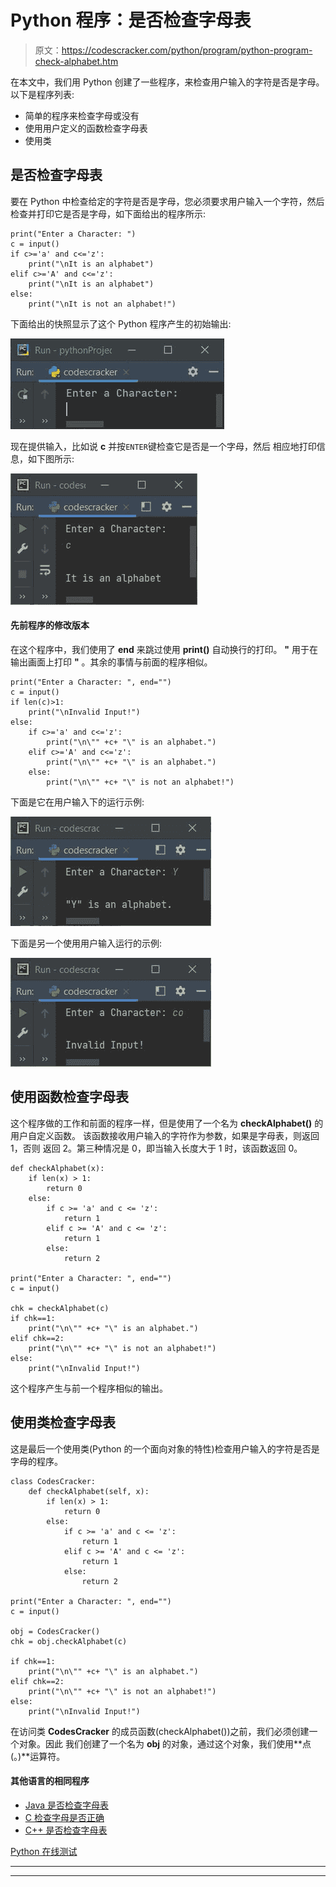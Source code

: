 # Python 程序：是否检查字母表

> 原文：<https://codescracker.com/python/program/python-program-check-alphabet.htm>

在本文中，我们用 Python 创建了一些程序，来检查用户输入的字符是否是字母。以下是程序列表:

*   简单的程序来检查字母或没有
*   使用用户定义的函数检查字母表
*   使用类

## 是否检查字母表

要在 Python 中检查给定的字符是否是字母，您必须要求用户输入一个字符，然后检查并打印它是否是字母，如下面给出的程序所示:

```
print("Enter a Character: ")
c = input()
if c>='a' and c<='z':
    print("\nIt is an alphabet")
elif c>='A' and c<='z':
    print("\nIt is an alphabet")
else:
    print("\nIt is not an alphabet!")
```

下面给出的快照显示了这个 Python 程序产生的初始输出:

![check alphabet or not python](img/c025c9ffbf14e5fdcf51cb23e1c27cc6.png)

现在提供输入，比如说 **c** 并按`ENTER`键检查它是否是一个字母，然后 相应地打印信息，如下图所示:

![check alphabet python](img/d3ad82bc162f08a353cadec4f1331ef9.png)

#### 先前程序的修改版本

在这个程序中，我们使用了 **end** 来跳过使用 **print()** 自动换行的打印。 **\"** 用于在输出画面上打印 **"** 。其余的事情与前面的程序相似。

```
print("Enter a Character: ", end="")
c = input()
if len(c)>1:
    print("\nInvalid Input!")
else:
    if c>='a' and c<='z':
        print("\n\"" +c+ "\" is an alphabet.")
    elif c>='A' and c<='z':
        print("\n\"" +c+ "\" is an alphabet.")
    else:
        print("\n\"" +c+ "\" is not an alphabet!")
```

下面是它在用户输入下的运行示例:

![python check alphabet or not](img/c9483698e412e883deacd05df5442da0.png)

下面是另一个使用用户输入运行的示例:

![python check alphabet](img/9fa1c50f275f7ef923cdbe04dfe4f97a.png)

## 使用函数检查字母表

这个程序做的工作和前面的程序一样，但是使用了一个名为 **checkAlphabet()** 的用户自定义函数。 该函数接收用户输入的字符作为参数，如果是字母表，则返回 1，否则 返回 2。第三种情况是 0，即当输入长度大于 1 时，该函数返回 0。

```
def checkAlphabet(x):
    if len(x) > 1:
        return 0
    else:
        if c >= 'a' and c <= 'z':
            return 1
        elif c >= 'A' and c <= 'z':
            return 1
        else:
            return 2

print("Enter a Character: ", end="")
c = input()

chk = checkAlphabet(c)
if chk==1:
    print("\n\"" +c+ "\" is an alphabet.")
elif chk==2:
    print("\n\"" +c+ "\" is not an alphabet!")
else:
    print("\nInvalid Input!")

```

这个程序产生与前一个程序相似的输出。

## 使用类检查字母表

这是最后一个使用类(Python 的一个面向对象的特性)检查用户输入的字符是否是字母的程序。

```
class CodesCracker:
    def checkAlphabet(self, x):
        if len(x) > 1:
            return 0
        else:
            if c >= 'a' and c <= 'z':
                return 1
            elif c >= 'A' and c <= 'z':
                return 1
            else:
                return 2

print("Enter a Character: ", end="")
c = input()

obj = CodesCracker()
chk = obj.checkAlphabet(c)

if chk==1:
    print("\n\"" +c+ "\" is an alphabet.")
elif chk==2:
    print("\n\"" +c+ "\" is not an alphabet!")
else:
    print("\nInvalid Input!")
```

在访问类 **CodesCracker** 的成员函数(checkAlphabet())之前，我们必须创建一个对象。因此 我们创建了一个名为 **obj** 的对象，通过这个对象，我们使用**点(。)**运算符。

#### 其他语言的相同程序

*   [Java 是否检查字母表](/java/program/java-program-check-alphabet.htm)
*   [C 检查字母是否正确](/c/program/c-program-check-alphabet.htm)
*   [C++ 是否检查字母表](/cpp/program/cpp-program-check-alphabet.htm)

[Python 在线测试](/exam/showtest.php?subid=10)

* * *

* * *